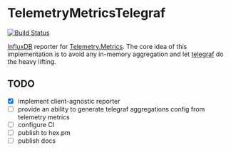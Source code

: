 # TelemetryMetricsTelegraf
[![Build Status](https://travis-ci.com/mugimaru73/telemetry_metrics_telegraf.svg?token=XqLiJkbfAM2pqzZCdHyr&branch=master)](https://travis-ci.com/mugimaru73/telemetry_metrics_telegraf)

[InfluxDB](https://www.influxdata.com/) reporter for [Telemetry.Metrics](https://github.com/beam-telemetry/telemetry_metrics).
The core idea of this implementation is to avoid any in-memory aggregation and let [telegraf](https://www.influxdata.com/time-series-platform/telegraf) do the heavy lifting.

## TODO
* [x] implement client-agnostic reporter
* [ ] provide an ability to generate telegraf aggregations config from telemetry metrics
* [ ] configure CI
* [ ] publish to hex.pm
* [ ] publish docs

